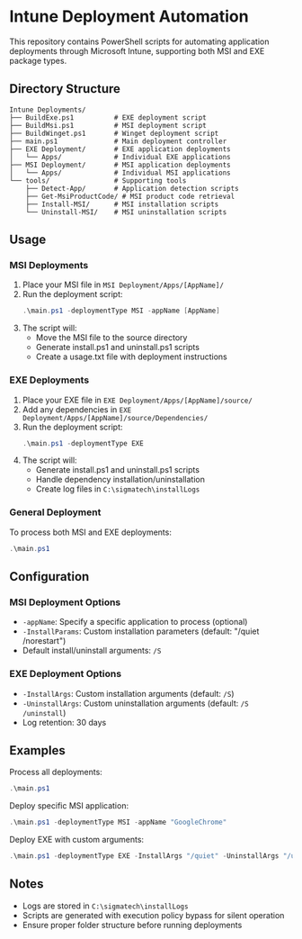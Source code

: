 # Intune Deployment Automation

This repository contains PowerShell scripts for automating application deployments through Microsoft Intune, supporting both MSI and EXE package types.

## Directory Structure

```
Intune Deployments/
├── BuildExe.ps1          # EXE deployment script
├── BuildMsi.ps1          # MSI deployment script
├── BuildWinget.ps1       # Winget deployment script
├── main.ps1              # Main deployment controller
├── EXE Deployment/       # EXE application deployments
│   └── Apps/             # Individual EXE applications
├── MSI Deployment/       # MSI application deployments
│   └── Apps/             # Individual MSI applications
└── tools/                # Supporting tools
    ├── Detect-App/       # Application detection scripts
    ├── Get-MsiProductCode/ # MSI product code retrieval
    ├── Install-MSI/      # MSI installation scripts
    └── Uninstall-MSI/    # MSI uninstallation scripts
```

## Usage

### MSI Deployments

1. Place your MSI file in `MSI Deployment/Apps/[AppName]/`
2. Run the deployment script:
   ```powershell
   .\main.ps1 -deploymentType MSI -appName [AppName]
   ```
3. The script will:
   - Move the MSI file to the source directory
   - Generate install.ps1 and uninstall.ps1 scripts
   - Create a usage.txt file with deployment instructions

### EXE Deployments

1. Place your EXE file in `EXE Deployment/Apps/[AppName]/source/`
2. Add any dependencies in `EXE Deployment/Apps/[AppName]/source/Dependencies/`
3. Run the deployment script:
   ```powershell
   .\main.ps1 -deploymentType EXE
   ```
4. The script will:
   - Generate install.ps1 and uninstall.ps1 scripts
   - Handle dependency installation/uninstallation
   - Create log files in `C:\sigmatech\installLogs`

### General Deployment

To process both MSI and EXE deployments:
```powershell
.\main.ps1
```

## Configuration

### MSI Deployment Options
- `-appName`: Specify a specific application to process (optional)
- `-InstallParams`: Custom installation parameters (default: "/quiet /norestart")
- Default install/uninstall arguments: `/S`

### EXE Deployment Options
- `-InstallArgs`: Custom installation arguments (default: `/S`)
- `-UninstallArgs`: Custom uninstallation arguments (default: `/S /uninstall`)
- Log retention: 30 days

## Examples

Process all deployments:
```powershell
.\main.ps1
```

Deploy specific MSI application:
```powershell
.\main.ps1 -deploymentType MSI -appName "GoogleChrome"
```

Deploy EXE with custom arguments:
```powershell
.\main.ps1 -deploymentType EXE -InstallArgs "/quiet" -UninstallArgs "/uninstall /quiet"
```

## Notes
- Logs are stored in `C:\sigmatech\installLogs`
- Scripts are generated with execution policy bypass for silent operation
- Ensure proper folder structure before running deployments

